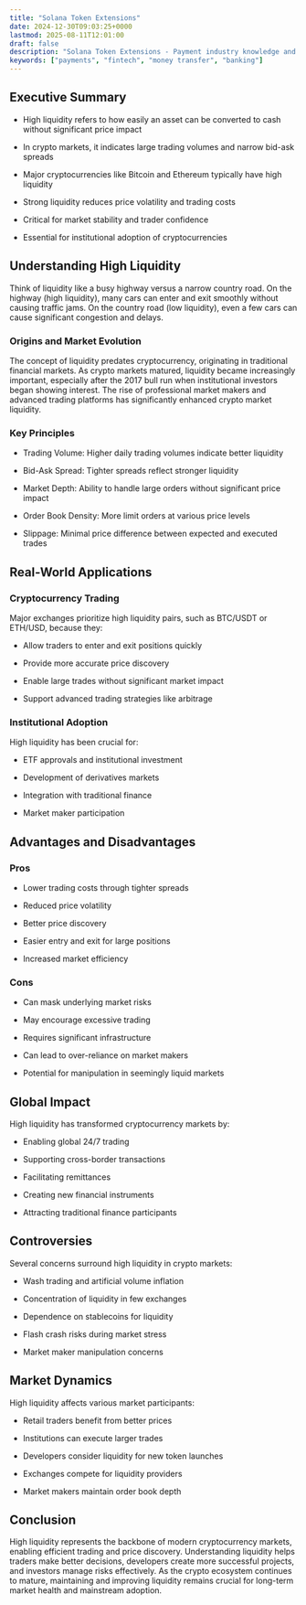 ```yaml
---
title: "Solana Token Extensions"
date: 2024-12-30T09:03:25+0000
lastmod: 2025-08-11T12:01:00
draft: false
description: "Solana Token Extensions - Payment industry knowledge and insights"
keywords: ["payments", "fintech", "money transfer", "banking"]
---
```


## Executive Summary

- High liquidity refers to how easily an asset can be converted to cash without significant price impact

- In crypto markets, it indicates large trading volumes and narrow bid-ask spreads

- Major cryptocurrencies like Bitcoin and Ethereum typically have high liquidity

- Strong liquidity reduces price volatility and trading costs

- Critical for market stability and trader confidence

- Essential for institutional adoption of cryptocurrencies

## Understanding High Liquidity

Think of liquidity like a busy highway versus a narrow country road. On the highway (high liquidity), many cars can enter and exit smoothly without causing traffic jams. On the country road (low liquidity), even a few cars can cause significant congestion and delays.

### Origins and Market Evolution

The concept of liquidity predates cryptocurrency, originating in traditional financial markets. As crypto markets matured, liquidity became increasingly important, especially after the 2017 bull run when institutional investors began showing interest. The rise of professional market makers and advanced trading platforms has significantly enhanced crypto market liquidity.

### Key Principles

- Trading Volume: Higher daily trading volumes indicate better liquidity

- Bid-Ask Spread: Tighter spreads reflect stronger liquidity

- Market Depth: Ability to handle large orders without significant price impact

- Order Book Density: More limit orders at various price levels

- Slippage: Minimal price difference between expected and executed trades

## Real-World Applications

### Cryptocurrency Trading

Major exchanges prioritize high liquidity pairs, such as BTC/USDT or ETH/USD, because they:

- Allow traders to enter and exit positions quickly

- Provide more accurate price discovery

- Enable large trades without significant market impact

- Support advanced trading strategies like arbitrage

### Institutional Adoption

High liquidity has been crucial for:

- ETF approvals and institutional investment

- Development of derivatives markets

- Integration with traditional finance

- Market maker participation

## Advantages and Disadvantages

### Pros

- Lower trading costs through tighter spreads

- Reduced price volatility

- Better price discovery

- Easier entry and exit for large positions

- Increased market efficiency

### Cons

- Can mask underlying market risks

- May encourage excessive trading

- Requires significant infrastructure

- Can lead to over-reliance on market makers

- Potential for manipulation in seemingly liquid markets

## Global Impact

High liquidity has transformed cryptocurrency markets by:

- Enabling global 24/7 trading

- Supporting cross-border transactions

- Facilitating remittances

- Creating new financial instruments

- Attracting traditional finance participants

## Controversies

Several concerns surround high liquidity in crypto markets:

- Wash trading and artificial volume inflation

- Concentration of liquidity in few exchanges

- Dependence on stablecoins for liquidity

- Flash crash risks during market stress

- Market maker manipulation concerns

## Market Dynamics

High liquidity affects various market participants:

- Retail traders benefit from better prices

- Institutions can execute larger trades

- Developers consider liquidity for new token launches

- Exchanges compete for liquidity providers

- Market makers maintain order book depth

## Conclusion

High liquidity represents the backbone of modern cryptocurrency markets, enabling efficient trading and price discovery. Understanding liquidity helps traders make better decisions, developers create more successful projects, and investors manage risks effectively. As the crypto ecosystem continues to mature, maintaining and improving liquidity remains crucial for long-term market health and mainstream adoption.